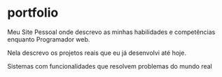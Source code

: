 # portfolio
Meu Site Pessoal onde descrevo as minhas habilidades e competências enquanto Programador web.

Nela descrevo os projetos reais que eu já desenvolvi até hoje.

Sistemas com funcionalidades que resolvem problemas do mundo real
